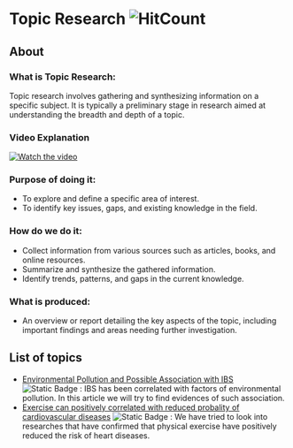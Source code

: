 # Topic Research ![HitCount](https://hits.dwyl.com/fromsantanu/TR-Main.svg)
## About
### What is Topic Research:
Topic research involves gathering and synthesizing information on a specific subject. It is typically a preliminary stage in research aimed at understanding the breadth and depth of a topic.

### Video Explanation

[![Watch the video](https://img.youtube.com/vi/9Fm0vvlb7JQ/hqdefault.jpg)](https://www.youtube.com/watch?v=9Fm0vvlb7JQ)

### Purpose of doing it:
- To explore and define a specific area of interest.
- To identify key issues, gaps, and existing knowledge in the field.

### How do we do it:
- Collect information from various sources such as articles, books, and online resources.
- Summarize and synthesize the gathered information.
-  Identify trends, patterns, and gaps in the current knowledge.

### What is produced:
- An overview or report detailing the key aspects of the topic, including important findings and areas needing further investigation.

## List of topics
- [Environmental Pollution and Possible Association with IBS](#) ![Static Badge](https://img.shields.io/badge/Not%20Started-red) : IBS has been correlated with factors of environmental pollution. In this article we will try to find evidences of such association.
- [Exercise can positively correlated with reduced probality of cardiovascular diseases](#) ![Static Badge](https://img.shields.io/badge/Not%20Started-red) : We have tried to look into researches that have confirmed that physical exercise have positively reduced the risk of heart diseases. 


